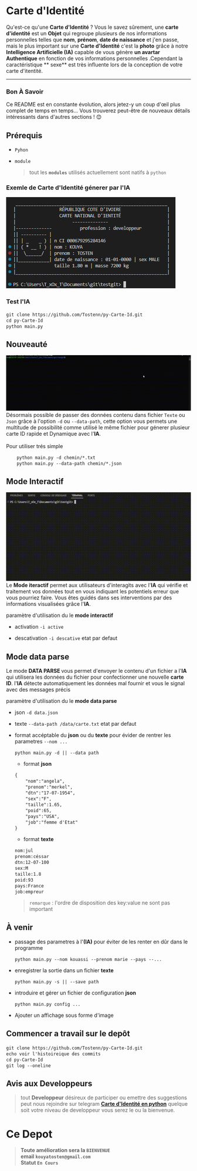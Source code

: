 # **Carte d'Identité**
Qu'est-ce qu'une **Carte d'Identité** ? Vous le savez sûrement, une **carte d'identité** est un **Objet** qui regroupe plusieurs de nos informations personnelles telles que **nom**, **prénom**, **date de naissance** et j'en passe, mais le plus important sur une **Carte d'Identité** c'est la **photo** grâce à notre **Intelligence Artificielle (IA)** capable de vous génère **un avartar Authentique** en fonction de vos informations personnelles .Cependant la caractéristique ** sexe** est très influente lors de   la conception de votre carte d'itentité.
<hr>

### <b style="text-transform:capitalize;"> bon  à savoir</b>
Ce README est en constante évolution, alors jetez-y un coup d'œil plus complet de temps en temps... Vous trouverez peut-être de nouveaux détails intéressants dans d'autres sections ! 😊

## **Prérequis**
+ `Pyhon`
- `module`<br>
    > tout les **`modules`** utilisés actuellement sont natifs à `python`

### **Exemle de Carte d'Identité génerer par l'IA**
   ![](img/ID.png)

### Test l'**IA**
```
git clone https://github.com/Tostenn/py-Carte-Id.git
cd py-Carte-Id
python main.py

```
## Nouveauté
![](img/demaModeDataParse.gif)
Désormais possible de passer des données contenu dans fichier `Texte` ou `Json` grâce à l'option `-d` ou `--data-path`, cette option vous permets une multitude de possibilité comme utilisé le même fichier pour génerer plusieur carte ID rapide et Dynamique avec l'**IA**.<br>
<br>
Pour utiliser trés simple
```
    python main.py -d chemin/*.txt
    python main.py --data-path chemin/*.json
```

## **Mode Interactif**
![](img/demeModeActive.gif)
Le **Mode iteractif** permet aux utilisateurs d'interagits avec l'**IA** qui vérifie et traitement vos données tout en vous indiquant les potentiels erreur que vous pourriez faire. Vous êtes guidés dans ses interventions par des informations visualisées grâce l'**IA**.<br>

paramètre d'utilisation du le **mode interactif**<br>
+ activation `-i active`<br>
- descativation `-i descative` etat par defaut


## **Mode data parse**
Le mode <b style="text-transform:uppercase;" > data parse </b> vous permet d'envoyer le contenu d'un fichier a l'**IA** qui utilisera les données du fichier pour confectionner une nouvelle **carte ID**. l'**IA** détecte automatiquement les données mal fournir et vous le signal avec des messages précis

paramètre d'utilisation du le **mode data parse**<br>
+ json `-d data.json`<br>
- texte `--data-path /data/carte.txt` etat par defaut
+ format accéptable du **json** ou du **texte** pour évider de rentrer les parametres `--nom ...`

    ```
    python main.py -d || --data path
    ```
    + format **json**
    
    ```
    {
        "nom":"angela",
        "prenom":"merkel",
        "dtn":"17-07-1954",
        "sex":"F",
        "taille":1.65,
        "poid":65,
        "pays":"USA",
        "job":"femme d'Etat"
    }
    ```
    - format **texte**
    ```
    nom:jul
    prenom:céssar       
    dtn:12-07-100    
    sex:M
    taille:1.8        
    poid:93
    pays:France
    job:empreur
    ```
    >`remarque` : l'ordre de disposition des key:value ne sont pas important

## **À venir**
+ passage des parametres à l'<b style="text-transform:uppercase;">(ia)</b> pour éviter de les renter en dûr dans le programme 

    ```
    python main.py --nom kouassi --prenom marie --pays --...
    ```

- enregistrer la sortie dans un fichier **texte**

    ```
    python main.py -s || --save path
    ```

- introduire et gérer un fichier de configuration **json** 

    ```
    python main.py config ...
    ```
- Ajouter un affichage sous forme d'image


## **Commencer a travail sur le depôt**
```
git clone https://github.com/Tostenn/py-Carte-Id.git
echo voir l'histoireique des commits
cd py-Carte-Id
git log --oneline
```

## **Avis aux Developpeurs**
> tout **Developpeur** désireux de participer ou emettre des suggestions peut nous rejoindre sur telegram [**Carte d'Identité en python**](https://t.me/+n9v9xfVaR38xNmM0) quelque soit votre niveau de developpeur vous serez le ou la bienvenue.

# **Ce Depot**
> **__Toute amélioration sera la  `BIENVENUE`__** <br>
> **email `kouyatosten@gmail.com`** <br>
> **Statut  `En Cours`**

